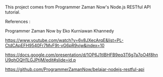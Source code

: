 This project comes from Programmer Zaman Now's Node.js RESTful API tutorial.

References :

Programmer Zaman Now by Eko Kurniawan Khannedy

https://www.youtube.com/watch?v=6v8JXecArqE&list=PL-CtdCApEFH9540Fr7MvF9t-vG6pR9vjw&index=10

https://docs.google.com/presentation/d/1OP6J1tIBHFB9eq3T6g7a7oO4f8hnU9qhOQH1LGJPtjM/edit#slide=id.p

https://github.com/ProgrammerZamanNow/belajar-nodejs-restful-api
